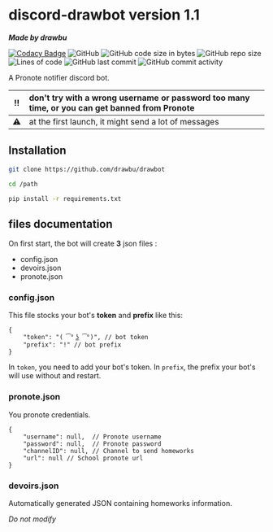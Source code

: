 # discord-drawbot version 1.1
***Made by drawbu***

[![Codacy Badge](https://api.codacy.com/project/badge/Grade/95fca3eeb6184cd487b0bcca0bcd1d2e)](https://app.codacy.com/gh/drawbu/drawbot?utm_source=github.com&utm_medium=referral&utm_content=drawbu/drawbot&utm_campaign=Badge_Grade_Settings)
![GitHub](https://img.shields.io/github/license/drawbu/drawbot)
![GitHub code size in bytes](https://img.shields.io/github/languages/code-size/drawbu/drawbot)
![GitHub repo size](https://img.shields.io/github/repo-size/drawbu/drawbot)
![Lines of code](https://img.shields.io/tokei/lines/github/drawbu/drawbot)
![GitHub last commit](https://img.shields.io/github/last-commit/drawbu/drawbot)
![GitHub commit activity](https://img.shields.io/github/commit-activity/y/drawbu/drawbot)

A Pronote notifier discord bot.

:bangbang: | don't try with a wrong username or password too many time, or you can get banned from Pronote
:---: | :---
:warning: | at the first launch, it might send a lot of messages


## Installation
```sh
git clone https://github.com/drawbu/drawbot

cd /path

pip install -r requirements.txt
```


## files documentation

On first start, the bot will create **3** json files :

-   config.json
-   devoirs.json
-   pronote.json

### config.json

This file stocks your bot's **token** and **prefix** like this:

```json5
{
    "token": "( ͡° ͜ʖ ͡°)", // bot token
    "prefix": "!" // bot prefix
}
```

In `token`, you need to add your bot's token.
In `prefix`, the prefix your bot's will use without and restart.

### pronote.json

You pronote credentials.

```json5
{
    "username": null,  // Pronote username
    "password": null,  // Pronote password
    "channelID": null, // Channel to send homeworks
    "url": null // School pronote url
}
```

### devoirs.json
Automatically generated JSON containing homeworks information.

*Do not modify*

